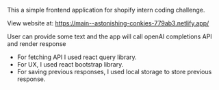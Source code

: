 This a simple frontend application for shopify intern coding challenge.

View website at: https://main--astonishing-conkies-779ab3.netlify.app/

User can provide some text and the app will call openAI completions API and render response
- For fetching API I used react query library.
- For UX, I used react bootstrap library.
- For saving previous responses, I used local storage to store previous response.